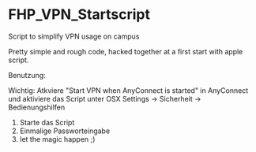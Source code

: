 FHP_VPN_Startscript
===================

Script to simplify VPN usage on campus

Pretty simple and rough code, hacked together at a first start with apple script.

Benutzung:

Wichtig: Atkviere "Start VPN when AnyConnect is started" in AnyConnect und aktiviere das Script unter OSX Settings -> Sicherheit -> Bedienungshilfen  

1. Starte das Script
2. Einmalige Passworteingabe
3. let the magic happen ;)
